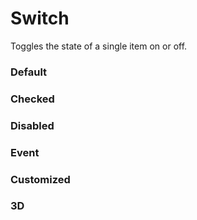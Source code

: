 # Switch

Toggles the state of a single item on or off.

<Playground />

<Usage />

<Api />

<GlobalConfig />

<Examples />

### Default

<Example value="default" />

### Checked

<Example value="checked" />

### Disabled

<Example value="disabled" />

### Event

<Example value="event" />

### Customized

<Example value="customized" />

### 3D

<Example value="three-dimensional" />

<LastModified />
